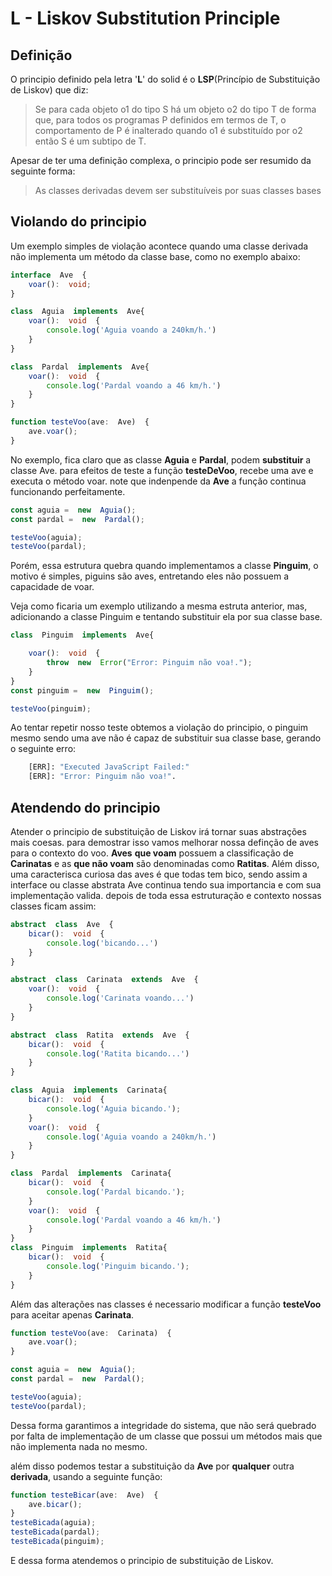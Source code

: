 # L - Liskov Substitution Principle

<h2>Definição</h2>
                                                                                                                                                          
O principio definido pela letra '**L**' do solid é o **LSP**(Princípio de Substituição de Liskov) que diz:

> Se para cada objeto o1 do tipo S há um objeto o2 do tipo T de forma que, para todos os programas P definidos em termos de T, o comportamento de P é inalterado quando o1 é substituído por o2 então S é um subtipo de T.
> 
Apesar de ter uma definição complexa, o principio pode ser resumido da seguinte forma:
> As classes derivadas devem ser substituíveis por suas classes bases
> 
<h2>Violando do principio</h2>
Um exemplo simples de violação acontece quando uma classe derivada não implementa um método da classe base, como no exemplo abaixo:

```typescript
interface  Ave  {
	voar():  void;
}

class  Aguia  implements  Ave{
	voar():  void  {
		console.log('Aguia voando a 240km/h.')
	}
}

class  Pardal  implements  Ave{
	voar():  void  {
		console.log('Pardal voando a 46 km/h.')
	}
}

function testeVoo(ave:  Ave)  {
	ave.voar();
}
```

No exemplo, fica claro que as classe **Aguia** e **Pardal**, podem **substituir** a classe Ave. para efeitos de teste a função **testeDeVoo**,  recebe uma ave e executa o método voar. note que indenpende da **Ave** a função continua funcionando perfeitamente.
```typescript
const aguia =  new  Aguia();
const pardal =  new  Pardal();

testeVoo(aguia);
testeVoo(pardal);
```


Porém, essa estrutura quebra quando implementamos a classe **Pinguim**, o motivo é simples, piguins são aves, entretando eles não possuem a capacidade de voar.

Veja como ficaria um exemplo utilizando a mesma estruta anterior, mas, adicionando a classe Pinguim e tentando substituir ela por sua classe base.
```typescript
class  Pinguim  implements  Ave{

	voar():  void  {
		throw  new  Error("Error: Pinguim não voa!.");
	}
}
const pinguim =  new  Pinguim();

testeVoo(pinguim);
```

Ao tentar repetir nosso teste obtemos a violação do principio, o pinguim mesmo sendo uma ave não é capaz de substituir sua classe base, gerando o seguinte erro:
```bash
	[ERR]: "Executed JavaScript Failed:"
	[ERR]: "Error: Pinguim não voa!".
```


<h2>Atendendo do principio</h2>

Atender o principio de substituição de Liskov irá tornar suas abstrações mais coesas. para demostrar isso vamos melhorar nossa definção de aves para o contexto do voo.
**Aves** **que voam** possuem a classificação de **Carinatas** e as **que não voam** são denominadas como **Ratitas**.  Além disso, uma caracterisca curiosa das aves é que todas tem bico, sendo assim a interface ou classe abstrata Ave continua tendo sua importancia e com sua implementação valida. depois de toda essa estruturação e contexto nossas classes ficam assim:
```typescript
abstract  class  Ave  {
	bicar():  void  {
		console.log('bicando...')
	}
}
```

```typescript
abstract  class  Carinata  extends  Ave  {
	voar():  void  {
		console.log('Carinata voando...')
	}
} 

abstract  class  Ratita  extends  Ave  {
	bicar():  void  {
		console.log('Ratita bicando...')
	}
}
```

```typescript
class  Aguia  implements  Carinata{
	bicar():  void  {
		console.log('Aguia bicando.');
	}
	voar():  void  {
		console.log('Aguia voando a 240km/h.')
	}
} 

class  Pardal  implements  Carinata{
	bicar():  void  {
		console.log('Pardal bicando.');
	}
	voar():  void  {
		console.log('Pardal voando a 46 km/h.')
	}
}
class  Pinguim  implements  Ratita{
	bicar():  void  {
		console.log('Pinguim bicando.');
	}
}
```
Além das alterações nas classes é necessario modificar a função **testeVoo** para aceitar apenas **Carinata**.

```typescript
function testeVoo(ave:  Carinata)  {
	ave.voar();
}

const aguia =  new  Aguia();
const pardal =  new  Pardal();

testeVoo(aguia);
testeVoo(pardal);
```
Dessa forma garantimos a integridade do sistema, que não será quebrado por falta de implementação de um classe que possui um métodos mais que não implementa nada no mesmo.

além disso podemos testar a substituição da **Ave** por **qualquer** outra **derivada**, usando a seguinte função:
```typescript
function testeBicar(ave:  Ave)  {
	ave.bicar();
}
testeBicada(aguia);
testeBicada(pardal);
testeBicada(pinguim);
```
E dessa forma atendemos o principio de substituição de Liskov.

